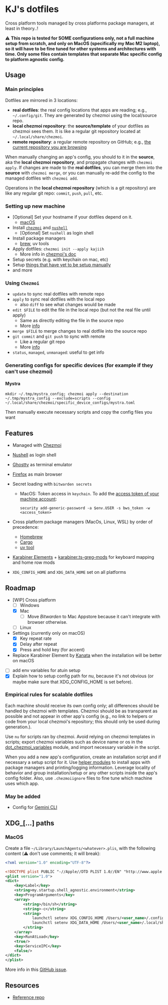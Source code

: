 # KJ's dotfiles

Cross platform tools managed by cross platforms package managers, at least in theory..!

⚠️ **This repo is tested for SOME configurations only, not a full machine setup from scratch, and only on MacOS (specifically my Mac M2 laptop), so it will have to be fine tuned for other systems and architectures with time. Only some files contain templates that separate Mac specific config to platform agnostic config.**

## Usage

### Main principles

Dotfiles are mirrored in 3 locations:

- **real dotfiles**: the real config locations that apps are reading;
   e.g., `~/.config/git`. They are generated by chezmoi using the local/source repo.
- **local chezmoi repository**: the **source/template** of your dotfiles as chezmoi sees them.
  It is like a regular git repository located at `~/.local/share/chezmoi`.
- **remote repository**: a regular remote repository on GitHub;
  e.g., [the current repository you are browsing](https://github.com/Kajiih/dotfiles)

When manually changing an app's config, you should to it in the **source**, aka the **local chezmoi repository**, and propagate changes with `chezmoi apply`.
If changes are made to the **real dotfiles**, you can merge them into the **source** with `chezmoi merge`, or you can manually re-add the config to the managed dotfiles with `chezmoi add`.

Operations in the **local chezmoi repository** (which is a git repository) are like any regular git repo: `commit`, `push`, `pull`, etc.

### Setting up new machine

- [Optional] Set your hostname if your dotfiles depend on it.
  - [macOS](https://apple.stackexchange.com/a/461489)
- Install [`chezmoi`](https://www.chezmoi.io/install/) and [`nushell`](https://www.nushell.sh/book/installation.html)
  - [Optional] Set `nushell` as login shell
- Install package managers
  - [brew](https://brew.sh/), uv tools
- Apply dotfiles: `chezmoi init --apply kajiih`
  - More info in [chezmoi's doc](https://www.chezmoi.io/user-guide/daily-operations/#install-chezmoi-and-your-dotfiles-on-a-new-machine-with-a-single-command)
- Setup secrets (e.g. with keychain on mac, etc)
- Setup [things that have yet to be setup manually](/docs/thing-to-setup-manually.md)
- and more

### Using `Chezmoi`

- `update` to sync real dotfiles with remote repo
- `apply` to sync real dotfiles with the local repo
  - also `diff` to see what changes would be made
- `edit $FILE` to edit the file in the local repo (but not the real file until apply)
  - Same as directly editing the file in the source repo
  - More [info](https://www.chezmoi.io/user-guide/frequently-asked-questions/usage/#how-do-i-edit-my-dotfiles-with-chezmoi)
- `merge $FILE` to merge changes to real dotfile into the source repo
- `git commit` and `git push` to sync with remote
  - Like a regular git repo
  - More [info](https://www.chezmoi.io/user-guide/frequently-asked-questions/usage/#once-ive-made-a-change-to-the-source-directory-how-do-i-commit-it)
- `status`, `managed`, `unmanaged`: useful to get info

### Generating configs for specific devices (for example if they can't use chezmoi)

#### Mystra

```shell
mkdir ~/.tmp/mystra_config; chezmoi apply --destination ~/.tmp/mystra_config --exclude=scripts --config ~/.local/share/chezmoi/specific_device_configs/mystra.toml
```

Then manually execute necessary scripts and copy the config files you want

## Features

- Managed with [Chezmoi](https://www.chezmoi.io/)
- [Nushell](https://www.nushell.sh/) as login shell
- [Ghostty](https://ghostty.org/) as terminal emulator
- [Firefox](https://www.mozilla.org/en-US/firefox/new/) as main browser

- Secret loading with `bitwarden secrets`
  - MacOS: Token access in `keychain`. To add the [access token of your machine account](https://vault.bitwarden.eu/#/sm/6e2de25d-081c-40c1-ab1e-b1f700e89888/projects/f2a257f6-7179-4f88-9c77-b2ee01342082/machine-accounts):

    ```nu
    security add-generic-password -a $env.USER -s bws_token -w <access_token>
    ```

- Cross platform package managers (MacOs, Linux, WSL) by order of precedence:
  - [Homebrew](/dot_config/homebrew/Brewfile)
  - [Cargo](/.chezmoiscripts/run_onchange_install-cargo-bins.nu)
  - [uv tool](https://docs.astral.sh/uv/concepts/tools/)

- [Karabiner Elements](https://karabiner-elements.pqrs.org/) + [karabiner.ts-greg-mods](https://github.com/gregorias/karabiner.ts-greg-mods) for keyboard mapping and home row mods

- `XDG_CONFIG_HOME` and `XDG_DATA_HOME` set on all platforms

## Roadmap

- [WIP] Cross platform
  - [ ] Windows
  - [x] Mac
    - [ ] Move _Bitwarden_ to Mac Appstore because it can't integrate with browser otherwise.
  - [ ] Linux
- Settings (currently only on macOS)
  - [x] Key repeat rate
  - [x] Delay after repeat
  - [x] Press and hold key (for accent)
- Replace Karabiner Element by [Kanata](https://github.com/jtroo/kanata) when the installation will be better on macOS
- [ ] add env variables for atuin setup
- [x] Explain how to setup config path for nu, because it's not obvious (or maybe make sure that XDG_CONFIG_HOME is set before).

### Empirical rules for scalable dotfiles

Each machine should receive its own config only; all differences should be handled by chezmoi with templates.
Chezmoi should be as transparent as possible and not appear in other app's config (e.g., no link to helpers or code from your local chezmoi's repository; this should only be used during generation.).

Use `nu` for scripts ran by chezmoi.
Avoid relying on chezmoi templates in scripts; export chezmoi variables such as device name or os in the [dot_chezmoi_variables](home/dot_config/dot_chezmoi_variables.nu.tmpl) module, and import necessary variable in the script.

When you add a new app's configuration, create an installation script and if necessary a setup script for it. Use [helper modules](helpers) to install apps with package managers and printing/logging information.
Leverage locality of behavior and group installation/setup or any other scripts inside the app's config folder.
Also, use `.chezmoiignore` files to fine tune which machine uses which app.

### May be added

- Config for [Gemini CLI](https://github.com/google-gemini/gemini-cli)

## XDG_[...] paths

### MacOS

Create a file `~/Library/LaunchAgents/<whatever>.plis`, with the following content (⚠️ don't use comments; it will break):

```xml
<?xml version="1.0" encoding="UTF-8"?>

<!DOCTYPE plist PUBLIC "-//Apple//DTD PLIST 1.0//EN" "http://www.apple.com/DTDs/PropertyList-1.0.dtd">
<plist version="1.0">
<dict>
    <key>Label</key>
    <string>my.startup.shell_agnostic.environment</string>
    <key>ProgramArguments</key>
    <array>
        <string>/bin/sh</string>
        <string>-c</string>
        <string>
            launchctl setenv XDG_CONFIG_HOME /Users/<user_name>/.config &&
            launchctl setenv XDG_DATA_HOME /Users/<user_name>/.local/share
        </string>
    </array>
    <key>RunAtLoad</key>
    <true/>
    <key>ServiceIPC</key>
    <false/>
</dict>
</plist>
```

More info in this [GitHub issue](https://github.com/nushell/nushell/discussions/14663#discussioncomment-11876260).

## Resources

- [Reference repo](https://github.com/twpayne/dotfiles/tree/master)
